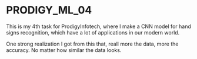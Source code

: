 # PRODIGY_ML_04

This is my 4th task for ProdigyInfotech, where I make a 
CNN model for hand signs recognition, which have a 
lot of applications in our modern world. 

One strong realization I got from this that, reall more the 
data, more the accuracy. No matter how similar the data looks. 
